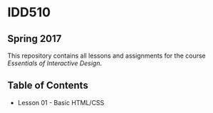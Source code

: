 # IDD510 
## Spring 2017

This repository contains all lessons and assignments for the course _Essentials of Interactive Design_. 


## Table of Contents

* Lesson 01 - Basic HTML/CSS